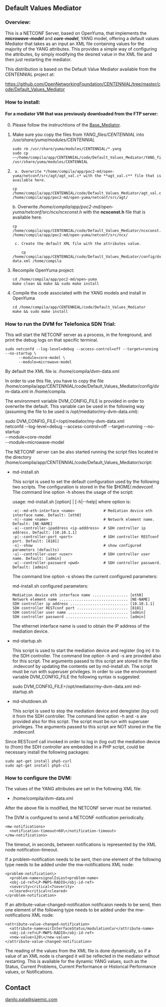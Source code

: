 ## Default Values Mediator

### Overview:
This is a NETCONF Server, based on OpenYuma, that implements the **_microwave-model_** and **_core-model_**, YANG model, offering a default values Mediator that takes as an input an XML file containing values for the majority of the YANG attributes. This provides a simple way of configuring the attributes, by simply modifying the desired value in the XML file and then just restarting the mediator.

This distribution is based on the Default Value Mediator available from the CENTENNIAL project at:
  
  https://github.com/OpenNetworkingFoundation/CENTENNIAL/tree/master/code/Default_Values_Mediator
  

### How to install:
#### For a mediator VM that was previously downloaded from the FTP server:

0. Please follow the instruchtions of the [Base_Mediator](https://github.com/OpenNetworkingFoundation/CENTENNIAL/blob/master/code/Base_Mediator/README.md).

1. Make sure you copy the files from *YANG_files/CENTENNIAL* into */usr/share/yuma/modules/CENTENNIAL*

	```
	sudo rm /usr/share/yuma/modules/CENTENNIAL/*.yang
	sudo cp ~~/home/compila/app/CENTENNIAL/code/Default_Values_Mediator/YANG_files/CENTENNIAL/*.yang /usr/share/yuma/modules/CENTENNIAL
	```

2.      a. Overwrite */home/compila/app/poc2-md/open-yuma/netconf/src/agt/agt_val.c* with the **agt_val.c** file that is available here.
	```
	cp /home/compila/app/CENTENNIAL/code/Default_Values_Mediator/agt_val.c /home/compila/app/poc2-md/open-yuma/netconf/src/agt/
	```

	b. Overwrite */home/compila/app/poc2-md/open-yuma/netconf/src/ncx/ncxconst.h* with the **ncxconst.h** file that is available here.
	```
	cp /home/compila/app/CENTENNIAL/code/Default_Values_Mediator/ncxconst.h /home/compila/app/poc2-md/open-yuma/netconf/src/ncx/
	```

        c. Create the default XML file with the attributes value.
	```
        cp /home/compila/app/CENTENNIAL/code/Default_Values_Mediator/config/dvm-data.xml /home/compila
	```

4. Recompile OpenYuma project:
	```
	cd /home/compila/app/poc2-md/open-yuma
	make clean && make && sudo make install
	```

4. Compile the code associated with the YANG models and install in OpenYuma
	```
	cd /home/compila/app/CENTENNIAL/code/Default_Values_Mediator
	make && sudo make install
	```

### How to run the DVM for Telefonica SDN Trial:

This will start the NETCONF server as a process, in the foreground, and print the debug logs on that specific terminal.
```
sudo netconfd --log-level=debug --access-control=off --target=running --no-startup \
	  --module=core-model \
	  --module=microwave-model
```
By default the XML file is:
/home/compila/dvm-data.xml

In order to use this file, you have to copy the file /home/compila/app/CENTENNIAL/code/Default_Values_Mediator/config/dvm-data.xml in /home/compila.

The environment variable DVM_CONFIG_FILE is provided in order to overwrite the default. 
This variable can be used in the following way (assuming the file to be used is /opt/mediator/my-dvm-data.xml):

sudo DVM_CONFIG_FILE=/opt/mediator/my-dvm-data.xml \
     netconfd --log-level=debug --access-control=off --target=running --no-startup \
	  --module=core-model \
	  --module=microwave-model

The NETCONF server can be also started running the script files located in the directory /home/compila/app/CENTENNIAL/code/Default_Values_Mediator/script:

  - md-install.sh

    This script is used to set the default configuration used by the following two scripts.
    The configuration is stored in the file $HOME/.mdevconf.
    The command line option -h shows the usage of the script:

      usage: md-install.sh \[option\] | \[-h|--help\]
      where option is:
      
        -e|--md-eth-interface <name>             # Mediation device eth interface name. Default: [eth0]
        -n|--name <name>                         # Network element name. Default: [NE-NAME]
        -a|--controller-ipaddress <ip-adddress>  # SDH controller ip address. Default: [10.10.1.1]
        -p|--controller-port <port>              # SDH controller RESTconf port. Default: [8181]
        -s|--show                                # show configured parameters (defaults)
        -u|--controller-user <user>              # SDH controller user name. Default: [admin]
        -w|--controller-password <pwd>           # SDH controller password. Default: [admin]

    The command line option -s shows the current configured parameters:

      md-install.sh configured parameters:
        
        Mediation device eth interface name ................ [eth0]
        Network element name ............................... [NE-NAME]
        SDH controller ip address .......................... [10.10.1.1]
        SDH controller RESTconf port ....................... [8181]
        SDH controller user name ........................... [admin]
        SDH controller password ............................ [admin]

    The ethernet interface name is used to obtain the IP address of the mediation device.

  - md-startup.sh

    This script is used to start the mediation device and register (log in) it to the SDH controller.
    The command line option -h and -s are provided also for this script.
    The arguments passed to this script are stored in the file .mdevconf by updating the contentis set by md-install.sh.
    The script must be run with superuser privileges.
    In order to use the environment variable DVM_CONFIG_FILE the following syntax is suggested:

      sudo DVM_CONFIG_FILE=/opt/mediator/my-dvm-data.xml md-startup.sh


  - md-shutdown.sh

    This script is used to stop the mediation device and deregister (log out) it from the SDH controller.
    The command line option -h and -s are provided also for this script.
    The script must be run with superuser privileges.
    The arguments passed to this script are NOT stored in the file .mdevconf.

  Since RESTconf call invoked in order to log in (log out) the mediation device to (from) the SDH controller are embedded in a PHP script, could be necessary install the following packages:

    sudo apt-get install php5-curl
    sudo apt-get install php5-cli

### How to configure the DVM:

The values of the YANG attributes are set in the following XML file:

- /home/compila/dvm-data.xml

After the above file is modified, the NETCONF server must be restarted.

The DVM is configured to send a NETCONF notification periodically. 

    <mw-notifications>
      <notification-timeout>60\</notification-timeout>
    </mw-notifications>

The timeout, in seconds, between notifications is represented by the XML node notification-timeout.

If a problem-notification needs to be sent, then one element of the following type needs to be added under the mw-notifications XML node:

    <problem-notification\>
      <problem-name>signalIsLost<problem-name>
      <obj-id-ref>LP-MWPS-RADIO</obj-id-ref>
      <severity>critical<7severity>
      <cleared>critical<cleared>
    </problem-notification>

If an attribute-value-changed-notification notificaion needs to be send, then one element of the following type needs to be added under the mw-notifications XML node:

    <attribute-value-changed-notification>
      <attribute-name>airInterfaceStatus/modulationCur</attribute-name>
      <obj-id-ref>LP-MWPS-RADIO</obj-id-ref>
      <new-value>128\</new-value>
    </attribute-value-changed-notification>

 The reading of the values from the XML file is done dynamically, so if a value of an XML node is changed it will be reflected in the mediator without restarting. This is available for the dynamic YANG values, such as the Status, Current Problems, Current Performance or Historical Performance values, or Notifications.

Contact
-------

danilo.pala@siaemic.com
